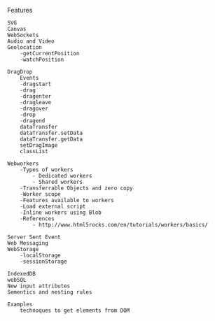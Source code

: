 Features
    
    SVG
    Canvas
    WebSockets
    Audio and Video
    Geolocation
        -getCurrentPosition
        -watchPosition
        
    DragDrop
        Events
        -dragstart
        -drag
        -dragenter
        -dragleave
        -dragover
        -drop
        -dragend
        dataTransfer
        dataTransfer.setData
        dataTransfer.getData
        setDragImage
        classList
        
    Webworkers 
        -Types of workers
            - Dedicated workers
            - Shared workers
        -Transferrable Objects and zero copy
        -Worker scope
        -Features available to workers
        -Load external script
        -Inline workers using Blob
        -References
            - http://www.html5rocks.com/en/tutorials/workers/basics/
        
    Server Sent Event
    Web Messaging
    WebStorage
        -localStorage
        -sessionStorage
        
    IndexedDB
    webSQL
    New input attributes
    Sementics and nesting rules
    
    Examples
        technoques to get elements from DOM